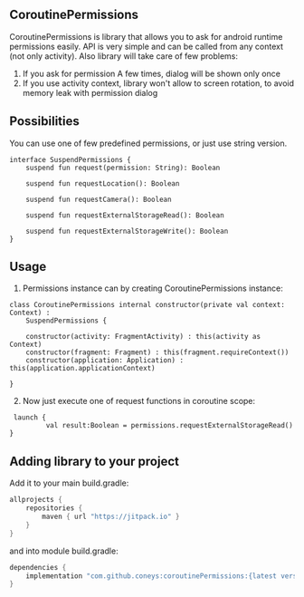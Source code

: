 ## CoroutinePermissions

CoroutinePermissions is library that allows you to ask for android runtime permissions easily. 
API is very simple and can be called from any context (not only activity).
Also library will take care of few problems:
1. If you ask for permission A few times, dialog will be shown only once
2. If you use activity context, library won't allow to screen rotation, to avoid memory leak with permission dialog

## Possibilities
You can use one of few predefined permissions, or just use string version.
```
interface SuspendPermissions {
    suspend fun request(permission: String): Boolean

    suspend fun requestLocation(): Boolean

    suspend fun requestCamera(): Boolean

    suspend fun requestExternalStorageRead(): Boolean

    suspend fun requestExternalStorageWrite(): Boolean
}
```

## Usage

1. Permissions instance can by creating CoroutinePermissions instance:

```
class CoroutinePermissions internal constructor(private val context: Context) :
    SuspendPermissions {

    constructor(activity: FragmentActivity) : this(activity as Context)
    constructor(fragment: Fragment) : this(fragment.requireContext())
    constructor(application: Application) : this(application.applicationContext)

}
```
2. Now just execute one of request functions in coroutine scope:

```
 launch {
         val result:Boolean = permissions.requestExternalStorageRead()
}
```
## Adding library to your project 

Add it to your main build.gradle:
```gradle
allprojects {
    repositories {
        maven { url "https://jitpack.io" }
    }
}
```
and into module build.gradle:

```gradle
dependencies {
    implementation "com.github.coneys:coroutinePermissions:{latest version}"
}
```
